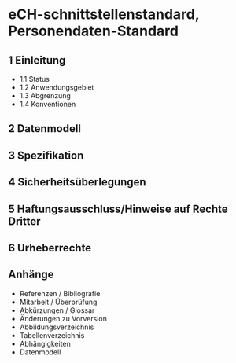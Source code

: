 # eCH-schnittstellenstandard, Personendaten-Standard

## 1 Einleitung
- 1.1 Status
- 1.2 Anwendungsgebiet
- 1.3 Abgrenzung
- 1.4 Konventionen

## 2 Datenmodell

## 3 Spezifikation

## 4 Sicherheitsüberlegungen

## 5 Haftungsausschluss/Hinweise auf Rechte Dritter

## 6 Urheberrechte

## Anhänge
- Referenzen / Bibliografie
- Mitarbeit / Überprüfung
- Abkürzungen / Glossar
- Änderungen zu Vorversion
- Abbildungsverzeichnis
- Tabellenverzeichnis
- Abhängigkeiten
- Datenmodell

